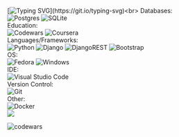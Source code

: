 [![Typing SVG](https://readme-typing-svg.herokuapp.com?size=18&duration=6000&lines=Hi%2C+I'm+Sergey.+Junior+Python+Developer.)](https://git.io/typing-svg)<br>
Databases: <br>
![Postgres](https://img.shields.io/badge/postgres-%23316192.svg?style=for-the-badge&logo=postgresql&logoColor=white) ![SQLite](https://img.shields.io/badge/sqlite-%2307405e.svg?style=for-the-badge&logo=sqlite&logoColor=white)<br>
Education: <br>
![Codewars](https://img.shields.io/badge/Codewars-B1361E?style=for-the-badge&logo=codewars&logoColor=grey) ![Coursera](https://img.shields.io/badge/Coursera-%230056D2.svg?style=for-the-badge&logo=Coursera&logoColor=white)<br>
Languages/Frameworks: <br>
![Python](https://img.shields.io/badge/python-3670A0?style=for-the-badge&logo=python&logoColor=ffdd54)
![Django](https://img.shields.io/badge/django-%23092E20.svg?style=for-the-badge&logo=django&logoColor=white)
![DjangoREST](https://img.shields.io/badge/DJANGO-REST-ff1709?style=for-the-badge&logo=django&logoColor=white&color=ff1709&labelColor=gray)
![Bootstrap](https://img.shields.io/badge/bootstrap-%23563D7C.svg?style=for-the-badge&logo=bootstrap&logoColor=white)<br>
OS: <br> 
![Fedora](https://img.shields.io/badge/Fedora-294172?style=for-the-badge&logo=fedora&logoColor=white)
![Windows](https://img.shields.io/badge/Windows-0078D6?style=for-the-badge&logo=windows&logoColor=white)<br>
 IDE: <br>
![Visual Studio Code](https://img.shields.io/badge/Visual%20Studio%20Code-0078d7.svg?style=for-the-badge&logo=visual-studio-code&logoColor=white)<br>
Version Control: <br>
![Git](https://img.shields.io/badge/git-%23F05033.svg?style=for-the-badge&logo=git&logoColor=white)<br>
Other: <br>
![Docker](https://img.shields.io/badge/docker-%230db7ed.svg?style=for-the-badge&logo=docker&logoColor=white)<br>
![](http://github-profile-summary-cards.vercel.app/api/cards/profile-details?username=SERG40&theme=solarized_dark)<br>


![codewars](https://www.codewars.com/users/SERG40/badges/large)

